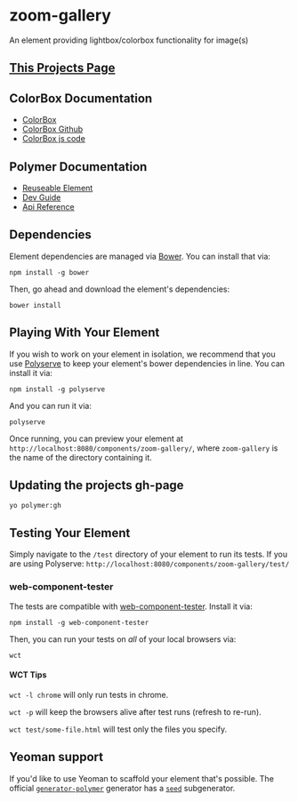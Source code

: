 # zoom-gallery

An element providing lightbox/colorbox functionality for image(s)

## [This Projects Page](http://slpixe.github.io/zoom-gallery/)

## ColorBox Documentation
* [ColorBox](http://www.jacklmoore.com/colorbox/)
* [ColorBox Github](https://github.com/jackmoore/colorbox)
* [ColorBox js code](https://github.com/jackmoore/colorbox/blob/master/jquery.colorbox.js)

## Polymer Documentation
* [Reuseable Element](https://www.polymer-project.org/1.0/docs/start/reusableelements.html)
* [Dev Guide](https://www.polymer-project.org/1.0/docs/devguide/local-dom.html)
* [Api Reference](http://polymer.github.io/polymer/)


## Dependencies

Element dependencies are managed via [Bower](http://bower.io/). You can
install that via:

    npm install -g bower

Then, go ahead and download the element's dependencies:

    bower install


## Playing With Your Element

If you wish to work on your element in isolation, we recommend that you use
[Polyserve](https://github.com/PolymerLabs/polyserve) to keep your element's
bower dependencies in line. You can install it via:

    npm install -g polyserve

And you can run it via:

    polyserve

Once running, you can preview your element at
`http://localhost:8080/components/zoom-gallery/`, where `zoom-gallery` is the name of the directory containing it.

## Updating the projects gh-page
```
yo polymer:gh
```


## Testing Your Element

Simply navigate to the `/test` directory of your element to run its tests. If
you are using Polyserve: `http://localhost:8080/components/zoom-gallery/test/`

### web-component-tester

The tests are compatible with [web-component-tester](https://github.com/Polymer/web-component-tester).
Install it via:

    npm install -g web-component-tester

Then, you can run your tests on _all_ of your local browsers via:

    wct

#### WCT Tips

`wct -l chrome` will only run tests in chrome.

`wct -p` will keep the browsers alive after test runs (refresh to re-run).

`wct test/some-file.html` will test only the files you specify.


## Yeoman support

If you'd like to use Yeoman to scaffold your element that's possible. The official [`generator-polymer`](https://github.com/yeoman/generator-polymer) generator has a [`seed`](https://github.com/yeoman/generator-polymer#seed) subgenerator.
